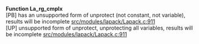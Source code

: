   
__Function La_rg_cmplx__  
  [PB] has an unsupported form of unprotect (not constant, not variable), results will be incomplete [src/modules/lapack/Lapack.c:911](https://github.com/wch/r-source/blob/e3f7a145b1e5b2f74c949cb5779623ea7e76e6be/src/modules/lapack/Lapack.c/#L911)  
  [UP] unsupported form of unprotect, unprotecting all variables, results will be incomplete [src/modules/lapack/Lapack.c:911](https://github.com/wch/r-source/blob/e3f7a145b1e5b2f74c949cb5779623ea7e76e6be/src/modules/lapack/Lapack.c/#L911)  
